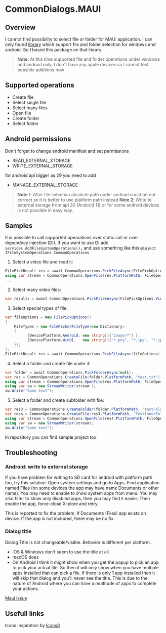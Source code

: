 # CommonDialogs.MAUI
## Overview
I cannot find possibility to select file or folder for MAUI application. 
I can only found [library](https://github.com/mingkly/MKFilePicker) which support file and folder selection for windows and android. So I based this package on that library.
> **Note**: At this time supported file and folder operations under windows and android only. I don't have any apple devices so I cannot test possible additions now

## Supported operations
- Create file
- Select single file
- Select many files
- Open file
- Create folder
- Select folder

## Android permissions
Don't forget to change android manifest and set permissions
- READ_EXTERNAL_STORAGE
- WRITE_EXTERNAL_STORAGE

for android api bigger as 29 you need to add
- MANAGE_EXTERNAL_STORAGE
> **Note 1**: After file selection absolute path under android could be not correct so it is better to use platform path instead
> **Note 2**: Write to external storage from api 30 (Andorid 11) or for some android devices is not possible in easy way.

## Samples

It is possible to call supported opearations over static call or over dependecy injection (DI).
If you want to use DI add `services.AddFileSystemOperations();` and use something like this
`@inject IFileSystemOperations CommonOperations`

1. Select a video file and read it:
```csharp
FilePickResult res = await CommonOperations.PickFileAsync(FilePickOptions.Videos);
using var stream = CommonOperations.OpenFile(res.PlatformPath, FileOperations.Read);
...
```

2. Select many video files:
```csharp
var results = await CommonOperations.PickFilesAsync(FilePickOptions.Videos);
```
3. Select special types of file:
```csharp
var fileOptions = new FilePickOptions()
{
    FileTypes = new FilePickerFileType(new Dictionary>
    {
          {DevicePlatform.Android, new string[]{"image/*"} },
          {DevicePlatform.WinUI,   new string[]{"*.png", "*.jpg", "*.jpeg", "*.webp","*.gif","*.bmp"} }
    }),
};
FilePickResult res = await CommonOperations.PickFileAsync(fileOptions);
```
4. Select a folder and create file under it:
```csharp
var folder = await CommonOperations.PickFolderAsync(null);
var res = CommonOperations.CreateFile(folder.PlatformPath, "test.txt");
using var stream = CommonOperations.OpenFile(res.PlatformPath, FileOperations.Write);
using var sw = new StreamWriter(stream );
sw.Write("Some text");
```
5. Select a folder and create subfolder with file:
```csharp
var res3 = CommonOperations.CreateFolder(folder.PlatformPath, "testFolder");
var res4 = CommonOperations.CreateFile(res3.PlatformPath, "TestInnerFolder/test.txt");
using var stream = CommonOperations.OpenFile(res4.PlatformPath, FileOperations.Write);
using var sw = new StreamWriter(stream);
sw.Write("Some text");
```
In repository you can find sample project too

## Troubleshooting
### Android: write to external storage
If you have problem for writing to SD card for android with platform path too, try this solution:
Open system settings and go to Apps. Find application named Files (on some devices the app may have name Documents or other name). You may need to enable to show system apps from menu. You may also filter to show only disabled apps, then you may find it easier. Then enable the app, force-close X-plore and retry.

This is reported to fix the problem, if Documents (Files) app exists on device. If the app is not included, there may be no fix.

### Dialog title
Dialog Title is not changeable/visible. Behavior is different per platform.
- iOS & Windows don't seem to use the title at all
- macOS does
- On Android I think it might show when you get the popup to pick an app to pick your actual file. So then it will only show when you have multiple apps installed that can pick a file. If there is only 1 app installed then it will skip that dialog and you'll never see the title. This is due to the nature of Android where you can have a multitude of apps to complete your actions.

[Maui issue](https://github.com/dotnet/maui/issues/8173)

## Usefull links
Icons inspiration by [Icons8](https://icons8.com)
